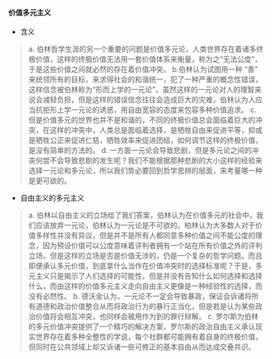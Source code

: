 #### 价值多元主义
* 含义
>  a. 伯林哲学生涯的另一个重要的问题是价值多元论，人类世界存在着诸多终极价值，这样的终极价值无法用一套价值体系来衡量，称为之“无法公度”，于是这些价值之间就必然的存在着价值冲突。
> b.伯林认为试图用一种 “善” 来统领所有的目标，来求得社会的和谐统一，犯了一种严重的概念性错误，这样信念被伯林称为“形而上学的一元论”，虽然这样的一元论对人的理智来说会减轻负担，但是这样的错误信念往往会造成巨大的灾难，伯林认为人应当抗拒形上学一元论的诱惑，用自由宽容的态度来包容多种价值追求。
> c. 但是价值多元的世界也并不是和谐的，不同的终极价值总会面临着巨大的冲突，在这样的冲突中，人类总是面临着选择，是牺牲自由来促进平等，抑或是牺牲公正来促进仁慈，牺牲效率来促进团结，如何调节这样的终极价值，是没有简单的方法的。
> d. 一方面一元论会导致悲剧，但是多元论之间的冲突何尝不会导致悲剧的发生呢？我们不能根据那种悲剧的大小这样的经验来选择一元论和多元论，所以我们势必要回到哲学思辨的层面，来考量哪一种是更可欲的。

* 自由主义的多元主义
> a. 伯林以自由主义的立场给了我们答案，伯林认为在价值多元的社会中，我们应该放弃一元论，伯林认为一元论是不可欲的。柏林认为大多数人对于价值多样性并没有异议，但是并不是所有人都同意多种价值之间不能公度的理念，因为预设价值可以公度意味着评判者拥有一个站在所有价值之外的评判立场，但是这样的立场是否是价值无涉的，仍是一个复杂的哲学问题。而且即便承认多元价值，到底拿什么当作在价值冲突时的选择标准呢？于是，多元主义只是揭示了人们选择的可能性，但是并没有告知什么如何选择和选择什么，而由这样的价值多元主义走向自由主义更像是一种经验性的选择，而没有必然性。
> b. 德沃金认为，一元论不一定会导致暴政，保证会诉诸将所有道德和政治价值整合从而将政治行为的暴行正当化，但是若是认为某些政治价值将会相互冲突，也同样会被用作为到的罪行辩解。
> c. 罗尔斯为伯林的多元价值冲突提供了一个精巧的解决方案，罗尔斯的政治自由主义承认现实世界存在着多种全整性的学说，每个社群都可能拥有着自身的终极价值，但同时在公共领域上却又诉诸一些可修正的基本自由从而达成交叠共识。